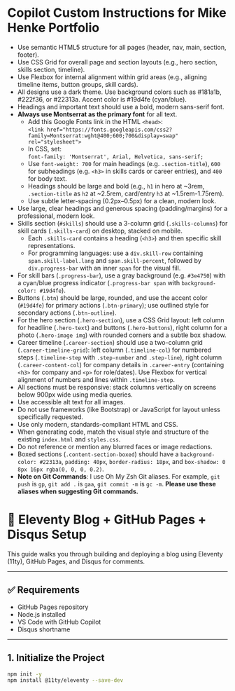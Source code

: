 # Copilot Custom Instructions for Mike Henke Portfolio

- Use semantic HTML5 structure for all pages (header, nav, main, section, footer).
- Use CSS Grid for overall page and section layouts (e.g., hero section, skills section, timeline).
- Use Flexbox for internal alignment within grid areas (e.g., aligning timeline items, button groups, skill cards).
- All designs use a dark theme. Use background colors such as #181a1b, #222f36, or #22313a. Accent color is #19d4fe (cyan/blue).
- Headings and important text should use a bold, modern sans-serif font.
- **Always use Montserrat as the primary font** for all text.
  - Add this Google Fonts link in the HTML `<head>`:  
    `<link href="https://fonts.googleapis.com/css2?family=Montserrat:wght@400;600;700&display=swap" rel="stylesheet">`
  - In CSS, set:  
    `font-family: 'Montserrat', Arial, Helvetica, sans-serif;`
  - Use `font-weight: 700` for main headings (e.g. `.section-title`), `600` for subheadings (e.g. `<h3>` in skills cards or career entries), and `400` for body text.
  - Headings should be large and bold (e.g., `h1` in hero at ~3rem, `.section-title` as `h2` at ~2.5rem, card/entry `h3` at ~1.5rem-1.75rem).
  - Use subtle letter-spacing (0.2px–0.5px) for a clean, modern look.
- Use large, clear headings and generous spacing (padding/margins) for a professional, modern look.
- Skills section (`#skills`) should use a 3-column grid (`.skills-columns`) for skill cards (`.skills-card`) on desktop, stacked on mobile.
  - Each `.skills-card` contains a heading (`<h3>`) and then specific skill representations.
  - For programming languages: use a `div.skill-row` containing `span.skill-label.lang` and `span.skill-percent`, followed by `div.progress-bar` with an inner `span` for the visual fill.
- For skill bars (`.progress-bar`), use a gray background (e.g. `#3e4750`) with a cyan/blue progress indicator (`.progress-bar span` with `background-color: #19d4fe`).
- Buttons (`.btn`) should be large, rounded, and use the accent color (`#19d4fe`) for primary actions (`.btn-primary`); use outlined style for secondary actions (`.btn-outline`).
- For the hero section (`.hero-section`), use a CSS Grid layout: left column for headline (`.hero-text`) and buttons (`.hero-buttons`), right column for a photo (`.hero-image img`) with rounded corners and a subtle box shadow.
- Career timeline (`.career-section`) should use a two-column grid (`.career-timeline-grid`): left column (`.timeline-col`) for numbered steps (`.timeline-step` with `.step-number` and `.step-line`), right column (`.career-content-col`) for company details in `.career-entry` (containing `<h3>` for company and `<p>` for role/dates). Use Flexbox for vertical alignment of numbers and lines within `.timeline-step`.
- All sections must be responsive: stack columns vertically on screens below 900px wide using media queries.
- Use accessible alt text for all images.
- Do not use frameworks (like Bootstrap) or JavaScript for layout unless specifically requested.
- Use only modern, standards-compliant HTML and CSS.
- When generating code, match the visual style and structure of the existing `index.html` and `styles.css`.
- Do not reference or mention any blurred faces or image redactions.
- Boxed sections (`.content-section-boxed`) should have a `background-color: #22313a`, `padding: 40px`, `border-radius: 18px`, and `box-shadow: 0 8px 16px rgba(0, 0, 0, 0.2)`.
- **Note on Git Commands**: I use Oh My Zsh Git aliases. For example, `git push` is `gp`, `git add .` is `gaa`, `git commit -m` is `gc -m`. **Please use these aliases when suggesting Git commands.**

# 🚀 Eleventy Blog + GitHub Pages + Disqus Setup

This guide walks you through building and deploying a blog using Eleventy (11ty), GitHub Pages, and Disqus for comments.

---

## ✅ Requirements

- GitHub Pages repository
- Node.js installed
- VS Code with GitHub Copilot
- Disqus shortname

---

## 1. Initialize the Project

```bash
npm init -y
npm install @11ty/eleventy --save-dev
```
